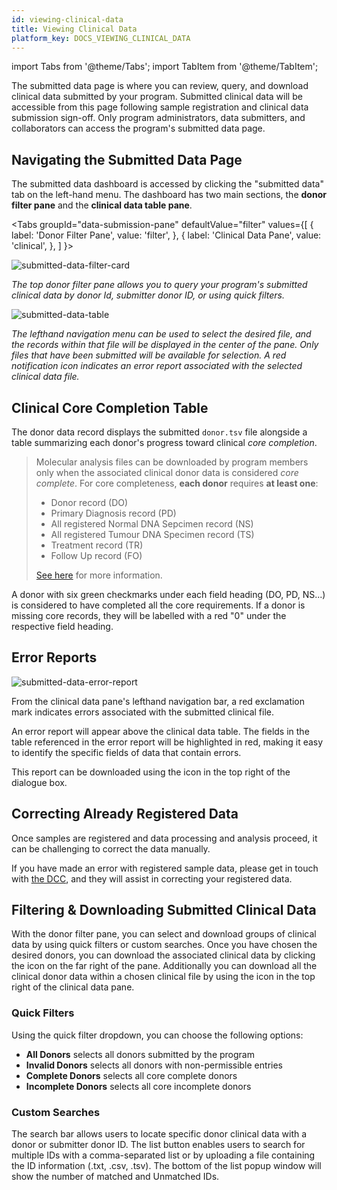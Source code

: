 ```yaml
---
id: viewing-clinical-data
title: Viewing Clinical Data
platform_key: DOCS_VIEWING_CLINICAL_DATA
---
```


import Tabs from '@theme/Tabs';
import TabItem from '@theme/TabItem';

The submitted data page is where you can review, query, and download clinical data submitted by your program. Submitted clinical data will be accessible from this page following sample registration and clinical data submission sign-off. Only program administrators, data submitters, and collaborators can access the program's submitted data page.

## Navigating the Submitted Data Page

The submitted data dashboard is accessed by clicking the "submitted data" tab on the left-hand menu. The dashboard has two main sections, the **donor filter pane** and the **clinical data table pane**.

<!---  Tabs start here -->

<Tabs
groupId="data-submission-pane"
defaultValue="filter"
values={[
{ label: 'Donor Filter Pane', value: 'filter', },
{ label: 'Clinical Data Pane', value: 'clinical', },
]
}>
<TabItem value="filter">

![submitted-data-filter-card](/assets/submission/submitted-data-filter-card.png)

_The top donor filter pane allows you to query your program's submitted clinical data by donor Id, submitter donor ID, or using quick filters._

</TabItem>

<TabItem value="clinical">

![submitted-data-table](/assets/submission/submitted-data-table.png)

_The lefthand navigation menu can be used to select the desired file, and the records within that file will be displayed in the center of the pane. Only files that have been submitted will be available for selection. A red notification icon indicates an error report associated with the selected clinical data file._

</TabItem>
</Tabs>

<!---  Tabs end here -->

## Clinical Core Completion Table

The donor data record displays the submitted `donor.tsv` file alongside a table summarizing each donor's progress toward clinical _core completion_.

> Molecular analysis files can be downloaded by program members only when the associated clinical donor data is considered _core complete_. For core completeness, **each donor** requires **at least one**:
>
> - Donor record (DO)
> - Primary Diagnosis record (PD)
> - All registered Normal DNA Sepcimen record (NS)
> - All registered Tumour DNA Specimen record (TS)
> - Treatment record (TR)
> - Follow Up record (FO)
>
> [See here](/docs/submission/clinical-data-validation-rules#how-is-clinical-data-completion-calculated) for more information.

<!--I'd like to insert an image of an example table inline with this text this website doesnt support html in the markdown, I beleive you can input the css elsewhere and reference the alt tag-->

A donor with six green checkmarks under each field heading (DO, PD, NS...) is considered to have completed all the core requirements. If a donor is missing core records, they will be labelled with a red "0" under the respective field heading.

## Error Reports

![submitted-data-error-report](/assets/submission/submitted-data-error-report.png)

From the clinical data pane's lefthand navigation bar, a red exclamation mark indicates errors associated with the submitted clinical file.

An error report will appear above the clinical data table. The fields in the table referenced in the error report will be highlighted in red, making it easy to identify the specific fields of data that contain errors.

This report can be downloaded using the icon in the top right of the dialogue box.

## Correcting Already Registered Data

<!--This section is largely copy-pasted but important as a next step to error handling, might need more info on expanding this-->

Once samples are registered and data processing and analysis proceed, it can be challenging to correct the data manually.

If you have made an error with registered sample data, please get in touch with [the DCC](https://platform.icgc-argo.org/contact), and they will assist in correcting your registered data.

## Filtering & Downloading Submitted Clinical Data

With the donor filter pane, you can select and download groups of clinical data by using quick filters or custom searches. Once you have chosen the desired donors, you can download the associated clinical data by clicking the icon on the far right of the pane. Additionally you can download all the clinical donor data within a chosen clinical file by using the icon in the top right of the clinical data pane.

### Quick Filters

Using the quick filter dropdown, you can choose the following options:

- **All Donors** selects all donors submitted by the program
- **Invalid Donors** selects all donors with non-permissible entries
- **Complete Donors** selects all core complete donors
- **Incomplete Donors** selects all core incomplete donors

### Custom Searches

The search bar allows users to locate specific donor clinical data with a donor or submitter donor ID. The list button enables users to search for multiple IDs with a comma-separated list or by uploading a file containing the ID information (.txt, .csv, .tsv). The bottom of the list popup window will show the number of matched and Unmatched IDs.

<!--Would be nice to know which are unmatched-->

